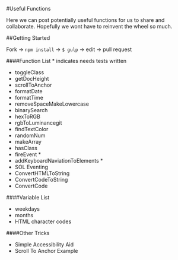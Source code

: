 #Useful Functions

Here we can post potentially useful functions for us to share and collaborate. Hopefully we wont have to reinvent the wheel so much.

##Getting Started

  Fork -> `npm install` -> `$ gulp` -> edit -> pull request

####Function List
  \* indicates needs tests written

  - toggleClass
  - getDocHeight
  - scrollToAnchor
  - formatDate
  - formatTime
  - removeSpaceMakeLowercase
  - binarySearch
  - hexToRGB
  - rgbToLuminancegit
  - findTextColor
  - randomNum
  - makeArray
  - hasClass
  - fireEvent *
  - addKeyboardNaviationToElements *
  - SOL Eventing
  - ConvertHTMLToString
  - ConvertCodeToString
  - ConvertCode

####Variable List

  - weekdays
  - months
  - HTML character codes

####Other Tricks

  - Simple Accessibility Aid
  - Scroll To Anchor Example